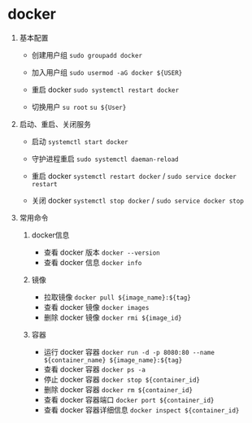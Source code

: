 # docker

1. 基本配置

   - 创建用户组 `sudo groupadd docker`

   - 加入用户组 `sudo usermod -aG docker ${USER}`

   - 重启 docker `sudo systemctl restart docker`

   - 切换用户 `su root` `su ${User}`

2. 启动、重启、关闭服务

   - 启动 `systemctl start docker`

   - 守护进程重启 `sudo systemctl daeman-reload`

   - 重启 docker `systemctl restart docker` / `sudo service docker restart`

   - 关闭 docker `systemctl stop docker` / `sudo service docker stop`

3. 常用命令
   1. docker信息
      - 查看 docker 版本 `docker --version`
      - 查看 docker 信息 `docker info`

   2. 镜像
      - 拉取镜像 `docker pull ${image_name}:${tag}`
      - 查看 docker 镜像 `docker images`
      - 删除 docker 镜像 `docker rmi ${image_id}`

   3. 容器
      - 运行 docker 容器 `docker run -d -p 8080:80 --name ${container_name} ${image_name}:${tag}`
      - 查看 docker 容器 `docker ps -a`
      - 停止 docker 容器 `docker stop ${container_id}`
      - 删除 docker 容器 `docker rm ${container_id}`
      - 查看 docker 容器端口 `docker port ${container_id}`
      - 查看 docker 容器详细信息 `docker inspect ${container_id}`
